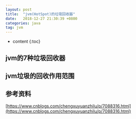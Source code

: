 ```yaml
---
layout: post
title:  "jvm(HotSpot)的垃圾回收器"
date:   2018-12-27 21:30:39 +0800
categories: java
tag: jvm
---
```


* content
{:toc}

## jvm的7种垃圾回收器 ##

## jvm垃圾的回收作用范围 ##
    

## 参考资料 ##

[https://www.cnblogs.com/chengxuyuanzhilu/p/7088316.html](https://www.cnblogs.com/chengxuyuanzhilu/p/7088316.html)



